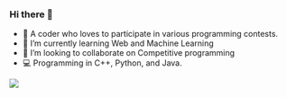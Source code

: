 ### Hi there 👋

- 🔭 A coder who loves to participate in various programming contests.
- 🌱 I’m currently learning Web and Machine Learning
- 👯 I’m looking to collaborate on Competitive programming
- :computer: Programming in C++, Python, and Java.
<!-- - 📫 How to reach me: ... -->
<img src="https://github-readme-stats.vercel.app/api?username=Recedivies&theme=chartreuse-dark&show_icons=true">
